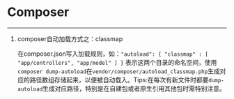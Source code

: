 # Composer


----------

1. composer自动加载方式之：classmap
	
	在composer.json写入加载规则，如：`"autoload": {
        "classmap" : [
            "app/controllers",
            "app/model"
        ]
    }` 表示这两个目录的命名空间，使用`composer dump-autoload`在`vendor/composer/autoload_classmap.php`生成对应的路径数组存储起来，以便被自动载入。Tips:在每次有新文件时都要`dump-autoload`生成对应路径，特别是在自建包或者原生引用其他包时需特别注意。

